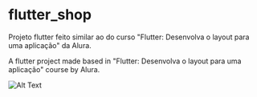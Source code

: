 # flutter_shop

Projeto flutter feito similar ao do curso "Flutter: Desenvolva o layout para uma aplicação" da Alura. 

A flutter project made based in "Flutter: Desenvolva o layout para uma aplicação" course by Alura.

![Alt Text](https://i.postimg.cc/NFVBKGty/2020-12-23-23-52-23.gif)
